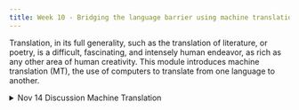 ```yaml
---
title: Week 10 - Bridging the language barrier using machine translation
---
```


<!-- This week, we continue our exploration of visualization in Digital Humanities with a focus on network analysis. Building on our discussion on data visualization, we'll look at web-based platforms like [_Flourish_](https://flourish.studio/) and software like [_Gephi_](https://gephi.org/) and learn how network analysis provides valuable insights into relational data. In the latter part of the week, we shift our attention to critical issues such as copyright, fair use, and the principles of open access.
-->

Translation, in its full generality, such as the translation of literature, or poetry, is a difficult, fascinating, and intensely human endeavor, as rich as any other
area of human creativity. This module introduces machine translation (MT), the use of computers to translate from one language to another.



<details>
  <summary class="session-summary">
    <span class="date-label">Nov 14</span>
    <span class="label label-blue">Discussion</span>
    <span class="session-title">Machine Translation</span>
  </summary>
  <div markdown="1">
- [Slides coming soon]
- Readings coming soon
- [Speech and Language Processing, An Introduction to Natural Language Processing, Computational Linguistics, and Speech Recognition with Language Models](https://web.stanford.edu/~jurafsky/slp3/ed3book.pdf) Third Edition by Daniel Jurafsky, James H. Martin. 
    - Read Chapter 13 about Machine translation ..
        - Section 13.5 talks about Translation in low-resource situations, Summerize in one page some of the approaches for dealing with low resource translation.
        - Many issues in translating low-resource languages go beyond the purely technical, read about societal issues in section 13.5.3 and summerize problems and challenges faced when translating for low resource languages.
        - Machine translation raises many ethical issues, read section 13.7 of bias and ethical issues in machine translation.
</div>
</details>
